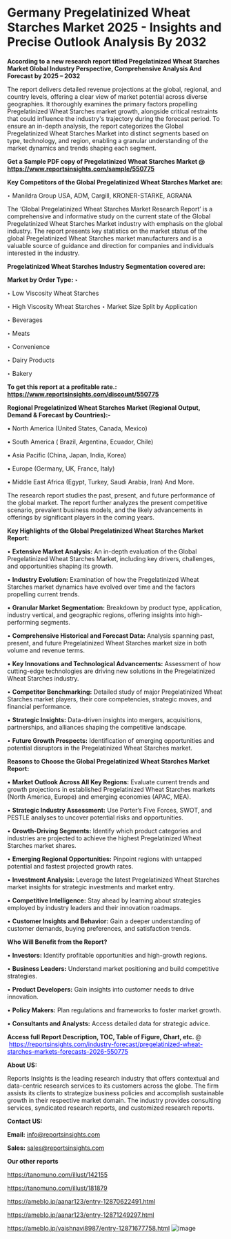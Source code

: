 # Germany Pregelatinized Wheat Starches Market 2025 - Insights and Precise Outlook Analysis By 2032

<strong>According to a new research report titled Pregelatinized Wheat Starches Market Global Industry Perspective, Comprehensive Analysis And Forecast by 2025 – 2032</strong>

The report delivers detailed revenue projections at the global, regional, and country levels, offering a clear view of market potential across diverse geographies. It thoroughly examines the primary factors propelling Pregelatinized Wheat Starches market growth, alongside critical restraints that could influence the industry's trajectory during the forecast period. To ensure an in-depth analysis, the report categorizes the Global Pregelatinized Wheat Starches Market into distinct segments based on type, technology, and region, enabling a granular understanding of the market dynamics and trends shaping each segment.

<strong>Get a Sample PDF copy of Pregelatinized Wheat Starches Market </strong><strong>@<a href=https://www.reportsinsights.com/sample/550775 style=color:#0000ff;> https://www.reportsinsights.com/sample/550775</a></strong></font>

<strong>Key Competitors of the Global Pregelatinized Wheat Starches Market are:</strong>

‣ Manildra Group USA, ADM, Cargill, KRONER-STARKE, AGRANA

The ‘Global Pregelatinized Wheat Starches Market Research Report’ is a comprehensive and informative study on the current state of the Global Pregelatinized Wheat Starches Market industry with emphasis on the global industry. The report presents key statistics on the market status of the global Pregelatinized Wheat Starches market manufacturers and is a valuable source of guidance and direction for companies and individuals interested in the industry.

<strong>Pregelatinized Wheat Starches Industry Segmentation covered are:</strong>

<strong>Market by Order Type: </strong>
‣ 

‣ Low Viscosity Wheat Starches

‣ High Viscosity Wheat Starches
‣ Market Size Split by Application

‣ Beverages

‣ Meats

‣ Convenience

‣ Dairy Products

‣ Bakery

<strong>To get this report at a profitable rate.: <a href=https://www.reportsinsights.com/discount/550775 style=color:#0000ff;>https://www.reportsinsights.com/discount/550775</a></strong></font>

<strong>Regional Pregelatinized Wheat Starches Market (Regional Output, Demand &amp; Forecast by Countries):-</strong>

• North America (United States, Canada, Mexico)

• South America ( Brazil, Argentina, Ecuador, Chile)

• Asia Pacific (China, Japan, India, Korea)

• Europe (Germany, UK, France, Italy)

• Middle East Africa (Egypt, Turkey, Saudi Arabia, Iran) And More.

The research report studies the past, present, and future performance of the global market. The report further analyzes the present competitive scenario, prevalent business models, and the likely advancements in offerings by significant players in the coming years.

<strong>Key Highlights of the Global Pregelatinized Wheat Starches Market Report:</strong>

• <strong>Extensive Market Analysis:</strong> An in-depth evaluation of the Global Pregelatinized Wheat Starches Market, including key drivers, challenges, and opportunities shaping its growth.

• <strong>Industry Evolution:</strong> Examination of how the Pregelatinized Wheat Starches market dynamics have evolved over time and the factors propelling current trends.

• <strong>Granular Market Segmentation:</strong> Breakdown by product type, application, industry vertical, and geographic regions, offering insights into high-performing segments.

• <strong>Comprehensive Historical and Forecast Data:</strong> Analysis spanning past, present, and future Pregelatinized Wheat Starches market size in both volume and revenue terms.

• <strong>Key Innovations and Technological Advancements:</strong> Assessment of how cutting-edge technologies are driving new solutions in the Pregelatinized Wheat Starches industry.

• <strong>Competitor Benchmarking:</strong> Detailed study of major Pregelatinized Wheat Starches market players, their core competencies, strategic moves, and financial performance.

• <strong>Strategic Insights:</strong> Data-driven insights into mergers, acquisitions, partnerships, and alliances shaping the competitive landscape.

• <strong>Future Growth Prospects:</strong> Identification of emerging opportunities and potential disruptors in the Pregelatinized Wheat Starches market.

<strong>Reasons to Choose the Global Pregelatinized Wheat Starches Market Report:</strong>

• <strong>Market Outlook Across All Key Regions:</strong> Evaluate current trends and growth projections in established Pregelatinized Wheat Starches markets (North America, Europe) and emerging economies (APAC, MEA).

• <strong>Strategic Industry Assessment:</strong> Use Porter’s Five Forces, SWOT, and PESTLE analyses to uncover potential risks and opportunities.

• <strong>Growth-Driving Segments:</strong> Identify which product categories and industries are projected to achieve the highest Pregelatinized Wheat Starches market shares.

• <strong>Emerging Regional Opportunities:</strong> Pinpoint regions with untapped potential and fastest projected growth rates.

• <strong>Investment Analysis:</strong> Leverage the latest Pregelatinized Wheat Starches market insights for strategic investments and market entry.

• <strong>Competitive Intelligence:</strong> Stay ahead by learning about strategies employed by industry leaders and their innovation roadmaps.

• <strong>Customer Insights and Behavior:</strong> Gain a deeper understanding of customer demands, buying preferences, and satisfaction trends.

<strong>Who Will Benefit from the Report?</strong>

• <strong>Investors:</strong> Identify profitable opportunities and high-growth regions.

• <strong>Business Leaders:</strong> Understand market positioning and build competitive strategies.

• <strong>Product Developers:</strong> Gain insights into customer needs to drive innovation.

• <strong>Policy Makers:</strong> Plan regulations and frameworks to foster market growth.

• <strong>Consultants and Analysts:</strong> Access detailed data for strategic advice.
</ul>
<strong>Access full Report Description, TOC, Table of Figure, Chart, etc. </strong>@  <a href=https://reportsinsights.com/industry-forecast/pregelatinized-wheat-starches-markets-forecasts-2026-550775 style=color:#0000ff;>https://reportsinsights.com/industry-forecast/pregelatinized-wheat-starches-markets-forecasts-2026-550775</a></font>

<strong><strong>About US</strong>:</strong>

Reports Insights is the leading research industry that offers contextual and data-centric research services to its customers across the globe. The firm assists its clients to strategize business policies and accomplish sustainable growth in their respective market domain. The industry provides consulting services, syndicated research reports, and customized research reports.

<strong>Contact US:</strong>

<p class=""""><b>Email:</b> <a href=mailto:info@reportsinsights.com>info@reportsinsights.com</a></p>
<p class=""""><b>Sales:</b> <a href=mailto:sales@reportsinsights.com>sales@reportsinsights.com</a></p>

<strong>Our other reports</strong>

<a href=https://tanomuno.com/illust/142155>https://tanomuno.com/illust/142155</a>

<a href=https://tanomuno.com/illust/181879>https://tanomuno.com/illust/181879</a>

<a href=https://ameblo.jp/aanar123/entry-12870622491.html>https://ameblo.jp/aanar123/entry-12870622491.html</a>

<a href=https://ameblo.jp/aanar123/entry-12871249297.html>https://ameblo.jp/aanar123/entry-12871249297.html</a>

<a href=https://ameblo.jp/vaishnavi8987/entry-12871677758.html>https://ameblo.jp/vaishnavi8987/entry-12871677758.html</a>
![image](https://github.com/user-attachments/assets/5a9d5a35-7c21-40c2-9e90-bb0436d76bd5)
